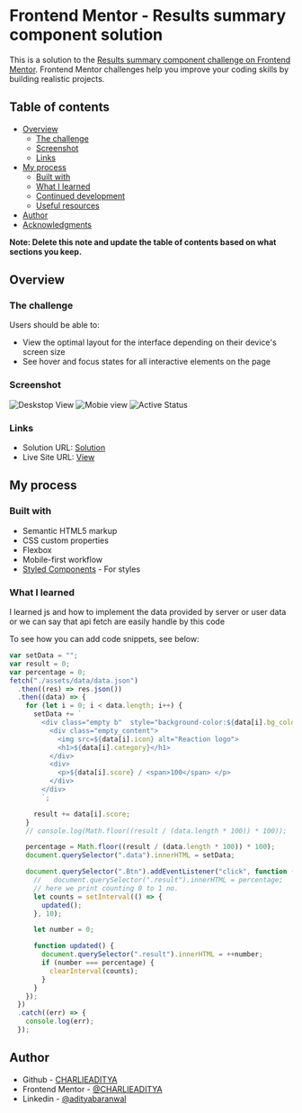 # Frontend Mentor - Results summary component solution

This is a solution to the [Results summary component challenge on Frontend Mentor](https://www.frontendmentor.io/challenges/results-summary-component-CE_K6s0maV). Frontend Mentor challenges help you improve your coding skills by building realistic projects. 

## Table of contents

- [Overview](#overview)
  - [The challenge](#the-challenge)
  - [Screenshot](#screenshot)
  - [Links](#links)
- [My process](#my-process)
  - [Built with](#built-with)
  - [What I learned](#what-i-learned)
  - [Continued development](#continued-development)
  - [Useful resources](#useful-resources)
- [Author](#author)
- [Acknowledgments](#acknowledgments)

**Note: Delete this note and update the table of contents based on what sections you keep.**

## Overview

### The challenge

Users should be able to:

- View the optimal layout for the interface depending on their device's screen size
- See hover and focus states for all interactive elements on the page

### Screenshot

![Deskstop View](./assets/images/127.0.0.1_5500_index.html.png)
![Mobie view](./assets/images/127.0.0.1_5500_index.html%20(1).png)
![Active Status](./assets/images/127.0.0.1_5500_index.html%20(2).png)

### Links

- Solution URL: [Solution](https://github.com/CHARLIEADITYA/results-summary-component-main.git)
- Live Site URL: [View](https://charlieaditya.github.io/results-summary-component-main/)

## My process

### Built with

- Semantic HTML5 markup
- CSS custom properties
- Flexbox
- Mobile-first workflow
- [Styled Components](https://styled-components.com/) - For styles

### What I learned
I learned js and how to implement the data provided by server or user data or we can say that api fetch are easily handle by this code

To see how you can add code snippets, see below:

```js
var setData = "";
var result = 0;
var percentage = 0;
fetch("./assets/data/data.json")
  .then((res) => res.json())
  .then((data) => {
    for (let i = 0; i < data.length; i++) {
      setData += `
        <div class="empty b"  style="background-color:${data[i].bg_color} ; ">
          <div class="empty_content">
            <img src=${data[i].icon} alt="Reaction logo">
            <h1>${data[i].category}</h1>
          </div>
          <div>
            <p>${data[i].score} / <span>100</span> </p>
          </div>
        </div>
        `;

      result += data[i].score;
    }
    // console.log(Math.floor((result / (data.length * 100)) * 100));

    percentage = Math.floor((result / (data.length * 100)) * 100);
    document.querySelector(".data").innerHTML = setData;

    document.querySelector(".Btn").addEventListener("click", function () {
      //   document.querySelector(".result").innerHTML = percentage;
      // here we print counting 0 to 1 no.
      let counts = setInterval(() => {
        updated();
      }, 10);

      let number = 0;

      function updated() {
        document.querySelector(".result").innerHTML = ++number;
        if (number === percentage) {
          clearInterval(counts);
        }
      }
    });
  })
  .catch((err) => {
    console.log(err);
  });

```
## Author

- Github - [CHARLIEADITYA](https://github.com/CHARLIEADITYA)
- Frontend Mentor - [@CHARLIEADITYA](https://www.frontendmentor.io/profile/CHARLIEADITYA)
- Linkedin - [@adityabaranwal](https://www.linkedin.com/in/adityabaranwal34/)
